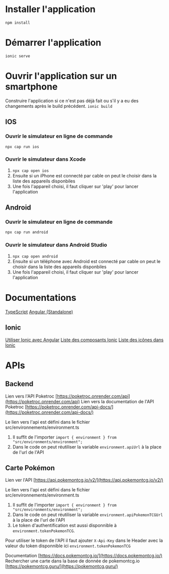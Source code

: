 # Installer l'application
`npm install`

# Démarrer l'application
`ionic serve`

# Ouvrir l'application sur un smartphone
Construire l'application si ce n'est pas déjà fait ou s'il y a eu des changements après le build précédent.
`ionic build`

## IOS
### Ouvrir le simulateur en ligne de commande
`npx cap run ios`

### Ouvrir le simulateur dans Xcode
1. `npx cap open ios`
2. Ensuite si un iPhone est connecté par cable on peut le choisir dans la liste des appareils disponbiles
3. Une fois l'appareil choisi, il faut cliquer sur 'play' pour lancer l'application

## Android
### Ouvrir le simulateur en ligne de commande
`npx cap run android`

### Ouvrir le simulateur dans Android Studio
1. `npx cap open android`
2. Ensuite si un téléphone avec Android est connecté par cable on peut le choisir dans la liste des appareils disponbiles
3. Une fois l'appareil choisi, il faut cliquer sur 'play' pour lancer l'application

# Documentations

[TypeScript](https://mediacomem.github.io/comem-devmobil/latest/subjects/ts)
[Angular (Standalone)](https://mediacomem.github.io/comem-devmobil/latest/subjects/angular-standalone)


## Ionic

[Utiliser Ionic avec Angular](https://mediacomem.github.io/comem-devmobil/latest/subjects/ionic-angular)
[Liste des composants Ionic](https://ionicframework.com/docs/components)
[Liste des icônes dans Ionic](https://ionic.io/ionicons)

# APIs

## Backend

Lien vers l'API Poketroc [https://poketroc.onrender.com/api](https://poketroc.onrender.com/api)
Lien vers la documentation de l'API Poketroc [https://poketroc.onrender.com/api-docs/](https://poketroc.onrender.com/api-docs/)

Le lien vers l'api est défini dans le fichier src/environnements/environment.ts
1. Il suffit de l'importer `import { environment } from "src/environments/environment";`
2. Dans le code on peut réutiliser la variable `environment.apiUrl` à la place de l'url de l'API

## Carte Pokémon

Lien ver l'API [https://api.pokemontcg.io/v2/](https://api.pokemontcg.io/v2/)

Le lien vers l'api est défini dans le fichier src/environnements/environment.ts
1. Il suffit de l'importer `import { environment } from "src/environments/environment";`
2. Dans le code on peut réutiliser la variable `environment.apiPokemonTCGUrl` à la place de l'url de l'API
3. Le token d'authentification est aussi disponnible à `environment.tokenPokemonTCG`.

Pour utiliser le token de l'API il faut ajouter `X-Api-Key` dans le Header avec la valeur du token disponnible ici `environment.tokenPokemonTCG`

Documentation [https://docs.pokemontcg.io/](https://docs.pokemontcg.io/)
Rechercher une carte dans la base de donnée de pokemontcg.io [https://pokemontcg.guru/](https://pokemontcg.guru/)